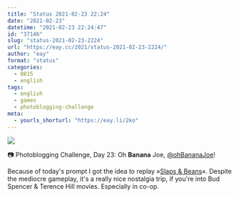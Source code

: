 ```yaml
---
title: "Status 2021-02-23 22:24"
date: "2021-02-23"
datetime: "2021-02-23 22:24:47"
id: "37146"
slug: "status-2021-02-23-2224"
url: "https://eay.cc/2021/status-2021-02-23-2224/"
author: "eay"
format: "status"
categories:
  - 0815
  - english
tags:
  - english
  - games
  - photoblogging-challenge
meta:
  - yourls_shorturl: "https://eay.li/2ko"
---
```


![](https://eay.cc/uploads/2021/mb-23-banana.jpg)

📷 Photoblogging Challenge, Day 23: Oh **Banana** Joe, [@ohBananaJoe](https://micro.blog/ohBananaJoe)!

Because of today's prompt I got the idea to replay »[Slaps & Beans](https://en.wikipedia.org/wiki/Bud_Spencer_%26_Terence_Hill:_Slaps_and_Beans)«. Despite the mediocre gameplay, it's a really nice nostalgia trip, if you're into Bud Spencer & Terence Hill movies. Especially in co-op.
